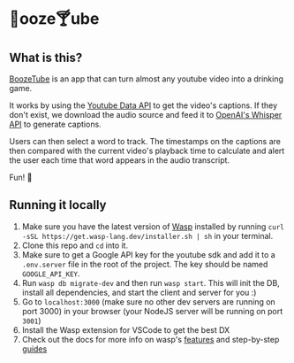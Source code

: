 # 🍺ooze🍸ube

## What is this?
[BoozeTube](https://boozetube.netlify.app) is an app that can turn almost any youtube video into a drinking game. 

It works by using the [Youtube Data API](https://developers.google.com/youtube/v3) to get the video's captions. 
If they don't exist, we download the audio source and feed it to [OpenAI's Whisper API](https://platform.openai.com/docs/guides/speech-to-text) to generate captions.

Users can then select a word to track. The timestamps on the captions are then compared with the current video's playback time to calculate and alert the user each time that word appears in the audio transcript.

Fun! 🍻

## Running it locally

1. Make sure you have the latest version of [Wasp](https://wasp-lang.dev) installed by running `curl -sSL https://get.wasp-lang.dev/installer.sh | sh` in your terminal.
2. Clone this repo and `cd` into it.
3. Make sure to get a Google API key for the youtube sdk and add it to a `.env.server` file in the root of the project. The key should be named `GOOGLE_API_KEY`.
4. Run `wasp db migrate-dev` and then run `wasp start`. This will init the DB, install all dependencies, and start the client and server for you :)
5. Go to `localhost:3000` (make sure no other dev servers are running on port 3000) in your browser (your NodeJS server will be running on port `3001`)
6. Install the Wasp extension for VSCode to get the best DX
7. Check out the docs for more info on wasp's [features](https://wasp-lang.dev/docs/language/features) and step-by-step [guides](https://wasp-lang.dev/docs)
